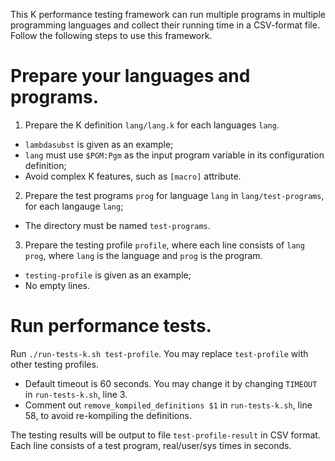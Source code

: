 This K performance testing framework can run multiple programs in multiple programming languages and collect their running time in a CSV-format file. Follow the following steps to use this framework.

# Prepare your languages and programs. 

1. Prepare the K definition `lang/lang.k` for each languages `lang`.
  * `lambdasubst` is given as an example;
  * `lang` must use `$PGM:Pgm` as the input program variable in its configuration definition;
  * Avoid complex K features, such as `[macro]` attribute.
2. Prepare the test programs `prog` for language `lang` in `lang/test-programs`, for each langauge `lang`;
  * The directory must be named `test-programs`.
3. Prepare the testing profile `profile`, where each line consists of `lang prog`, where `lang` is the language and `prog` is the program. 
  * `testing-profile` is given as an example;
  * No empty lines.

# Run performance tests.

Run `./run-tests-k.sh test-profile`. You may replace `test-profile` with other testing profiles.
  * Default timeout is 60 seconds. You may change it by changing `TIMEOUT` in `run-tests-k.sh`, line 3. 
  * Comment out `remove_kompiled_definitions $1` in `run-tests-k.sh`, line 58, to avoid re-kompiling the definitions.  

The testing results will be output to file `test-profile-result` in CSV format. Each line consists of a test program, real/user/sys times in seconds. 

